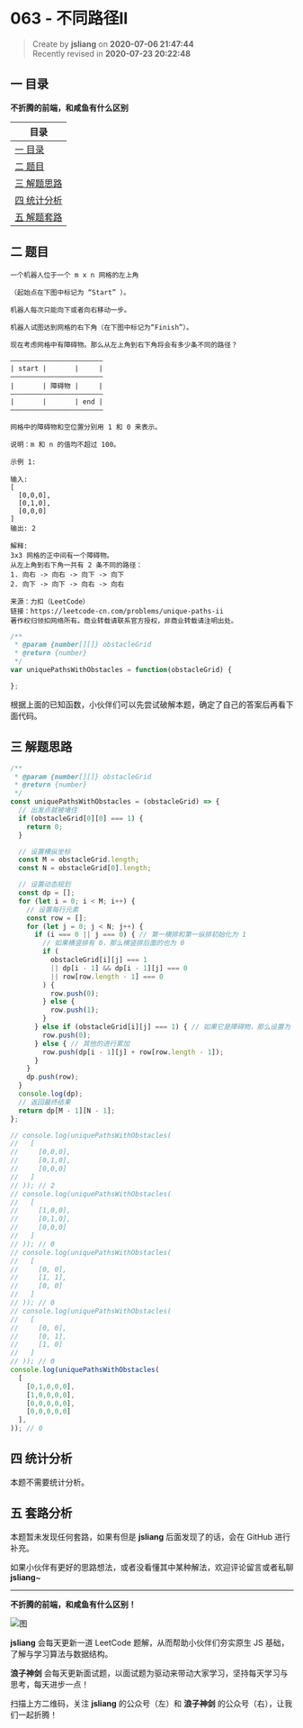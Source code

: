 063 - 不同路径II
===

> Create by **jsliang** on **2020-07-06 21:47:44**  
> Recently revised in **2020-07-23 20:22:48**  

## 一 目录

**不折腾的前端，和咸鱼有什么区别**

| 目录 |
| --- |
| [一 目录](#chapter-one) |
| [二 题目](#chapter-two) |
| [三 解题思路](#chapter-three) |
| [四 统计分析](#chapter-four) |
| [五 解题套路](#chapter-five) |

## 二 题目



```
一个机器人位于一个 m x n 网格的左上角 

（起始点在下图中标记为 “Start” ）。

机器人每次只能向下或者向右移动一步。

机器人试图达到网格的右下角（在下图中标记为“Finish”）。

现在考虑网格中有障碍物。那么从左上角到右下角将会有多少条不同的路径？

———————————————————————
| start |       |     |
———————————————————————
|       | 障碍物 |     |
———————————————————————
|       |       | end |
———————————————————————

网格中的障碍物和空位置分别用 1 和 0 来表示。

说明：m 和 n 的值均不超过 100。

示例 1:

输入:
[
  [0,0,0],
  [0,1,0],
  [0,0,0]
]
输出: 2

解释:
3x3 网格的正中间有一个障碍物。
从左上角到右下角一共有 2 条不同的路径：
1. 向右 -> 向右 -> 向下 -> 向下
2. 向下 -> 向下 -> 向右 -> 向右

来源：力扣（LeetCode）
链接：https://leetcode-cn.com/problems/unique-paths-ii
著作权归领扣网络所有。商业转载请联系官方授权，非商业转载请注明出处。
```

```js
/**
 * @param {number[][]} obstacleGrid
 * @return {number}
 */
var uniquePathsWithObstacles = function(obstacleGrid) {

};
```

根据上面的已知函数，小伙伴们可以先尝试破解本题，确定了自己的答案后再看下面代码。

## 三 解题思路



```js
/**
 * @param {number[][]} obstacleGrid
 * @return {number}
 */
const uniquePathsWithObstacles = (obstacleGrid) => {
  // 出发点就被堵住
  if (obstacleGrid[0][0] === 1) {
    return 0;
  }

  // 设置横纵坐标
  const M = obstacleGrid.length;
  const N = obstacleGrid[0].length;

  // 设置动态规划
  const dp = [];
  for (let i = 0; i < M; i++) {
    // 设置每行元素
    const row = [];
    for (let j = 0; j < N; j++) {
      if (i === 0 || j === 0) { // 第一横排和第一纵排初始化为 1
        // 如果横竖排有 0，那么横竖排后面的也为 0
        if (
          obstacleGrid[i][j] === 1
          || dp[i - 1] && dp[i - 1][j] === 0
          || row[row.length - 1] === 0
        ) {
          row.push(0);
        } else {
          row.push(1);
        }
      } else if (obstacleGrid[i][j] === 1) { // 如果它是障碍物，那么设置为 0，表示不通
        row.push(0);
      } else { // 其他的进行累加
        row.push(dp[i - 1][j] + row[row.length - 1]);
      }
    }
    dp.push(row);
  }
  console.log(dp);
  // 返回最终结果
  return dp[M - 1][N - 1];
};

// console.log(uniquePathsWithObstacles(
//   [
//     [0,0,0],
//     [0,1,0],
//     [0,0,0]
//   ]
// )); // 2
// console.log(uniquePathsWithObstacles(
//   [
//     [1,0,0],
//     [0,1,0],
//     [0,0,0]
//   ]
// )); // 0
// console.log(uniquePathsWithObstacles(
//   [
//     [0, 0],
//     [1, 1],
//     [0, 0]
//   ]
// )); // 0
// console.log(uniquePathsWithObstacles(
//   [
//     [0, 0],
//     [0, 1],
//     [1, 0]
//   ]
// )); // 0
console.log(uniquePathsWithObstacles(
  [
    [0,1,0,0,0],
    [1,0,0,0,0],
    [0,0,0,0,0],
    [0,0,0,0,0]
  ],
)); // 0
```

## 四 统计分析



本题不需要统计分析。

## 五 套路分析



本题暂未发现任何套路，如果有但是 **jsliang** 后面发现了的话，会在 GitHub 进行补充。

如果小伙伴有更好的思路想法，或者没看懂其中某种解法，欢迎评论留言或者私聊 **jsliang**~

---

**不折腾的前端，和咸鱼有什么区别！**

![图](https://github.com/LiangJunrong/document-library/blob/master/public-repertory/img/z-index-small.png?raw=true)

**jsliang** 会每天更新一道 LeetCode 题解，从而帮助小伙伴们夯实原生 JS 基础，了解与学习算法与数据结构。

**浪子神剑** 会每天更新面试题，以面试题为驱动来带动大家学习，坚持每天学习与思考，每天进步一点！

扫描上方二维码，关注 **jsliang** 的公众号（左）和 **浪子神剑** 的公众号（右），让我们一起折腾！

